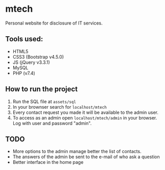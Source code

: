 # mtech

Personal website for disclosure of IT services.

## Tools used:

* HTML5
* CSS3 (Bootstrap v4.5.0)
* JS (jQuery v3.3.1) 
* MySQL 
* PHP (v7.4)  

## How to run the project
  
1. Run the SQL file at `assets/sql`
2. In your brownser search for `localhost/mtech`
3. Every contact request you made it will be available to the admin user.
4. To access as an admin open `localhost/mtech/admin` in your browser. Log with user and password "admin".

## TODO

* More options to the admin manage better the list of contacts.
* The answers of the admin be sent to the e-mail of who ask a question
* Better interface in the home page
